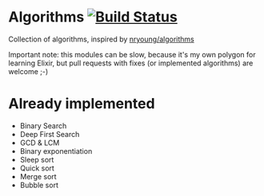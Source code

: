 # Algorithms [![Build Status](https://travis-ci.org/valmet/algorithms.png?branch=master)](https://travis-ci.org/valmet/algorithms)

Collection of algorithms, inspired by [nryoung/algorithms](https://github.com/nryoung/algorithms)


Important note: this modules can be slow, because it's my own polygon for learning Elixir, but pull requests with fixes (or implemented algorithms) are welcome ;-)

# Already implemented

* Binary Search
* Deep First Search
* GCD & LCM
* Binary exponentiation
* Sleep sort
* Quick sort
* Merge sort
* Bubble sort
